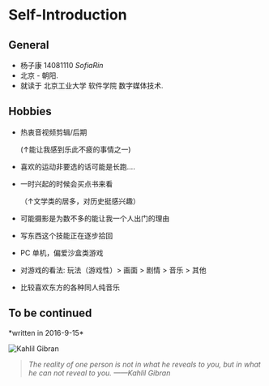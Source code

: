 # Self-Introduction
General
----------
*  杨子康  14081110  _SofiaRin_
*  北京  -  朝阳.
*  就读于  北京工业大学 软件学院 数字媒体技术.

   
Hobbies
----------
*  热衷音视频剪辑/后期
    
   (↑能让我感到乐此不疲的事情之一)
*  喜欢的运动非要选的话可能是长跑....
*  一时兴起的时候会买点书来看
   
   （↑文学类的居多，对历史挺感兴趣）
*   可能摄影是为数不多的能让我一个人出门的理由
*   写东西这个技能正在逐步拾回
*   PC 单机，偏爱沙盒类游戏
*   对游戏的看法:
    玩法（游戏性）> 画面 > 剧情 > 音乐 > 其他
*   比较喜欢东方的各种同人纯音乐

To be continued
----------------
   
\*written in 2016-9-15\*


![Kahlil Gibran](http://imgsrc.baidu.com/baike/pic/item/86d6277f9e2f0708116cc0a0e924b899a901f221.jpg)

> _The reality of one person is not in what he reveals to you, but in what he can not reveal to you._
> _——Kahlil Gibran_









